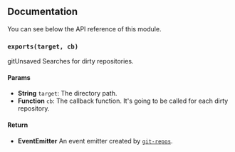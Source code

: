 ## Documentation

You can see below the API reference of this module.

### `exports(target, cb)`
gitUnsaved
Searches for dirty repositories.

#### Params

- **String** `target`: The directory path.
- **Function** `cb`: The callback function. It's going to be called for each dirty repository.

#### Return
- **EventEmitter** An event emitter created by [`git-repos`](https://github.com/IonicaBizau/node-git-repos).

